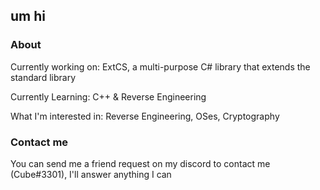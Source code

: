 ## um hi
### About

Currently working on: ExtCS, a multi-purpose C# library that extends the standard library

Currently Learning: C++ & Reverse Engineering

What I'm interested in: Reverse Engineering, OSes, Cryptography

### Contact me
You can send me a friend request on my discord to contact me (Cube#3301), I'll answer anything I can
